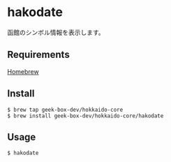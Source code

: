 # hakodate

函館のシンボル情報を表示します。

## Requirements

[Homebrew](https://brew.sh/index_ja)

## Install

```
$ brew tap geek-box-dev/hokkaido-core
$ brew install geek-box-dev/hokkaido-core/hakodate
```

## Usage

```
$ hakodate
```
